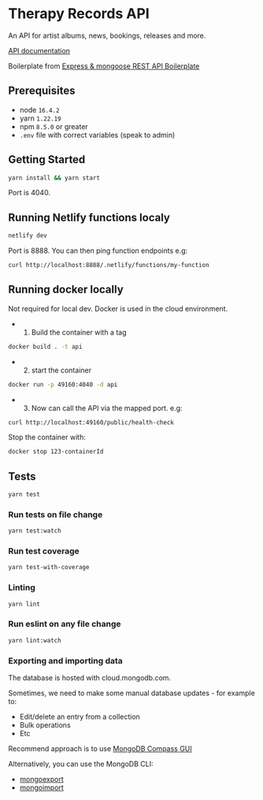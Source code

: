 # Therapy Records API

An API for artist albums, news, bookings, releases and more.

[API documentation](https://github.com/therapy-records/cms-api/blob/master/API.md)

Boilerplate from [Express & mongoose REST API Boilerplate](https://github.com/KunalKapadia/express-mongoose-es6-rest-api)

## Prerequisites

- node `16.4.2`
- yarn `1.22.19`
- npm `8.5.0` or greater
- `.env` file with correct variables (speak to admin)

## Getting Started

```sh
yarn install && yarn start
```

Port is 4040.

## Running Netlify functions localy

```sh
netlify dev
```

Port is 8888. You can then ping function endpoints e.g:

```sh
curl http://localhost:8888/.netlify/functions/my-function
```

## Running docker locally

Not required for local dev. Docker is used in the cloud environment.

- 1. Build the container with a tag

```sh
docker build . -t api
```

- 2. start the container

```sh
docker run -p 49160:4040 -d api
```

- 3. Now can call the API via the mapped port. e.g:

```sh
curl http://localhost:49160/public/health-check
```

Stop the container with:

```sh
docker stop 123-containerId
```

## Tests

```sh
yarn test
```

### Run tests on file change

```sh
yarn test:watch
```

### Run test coverage

```sh
yarn test-with-coverage
```

### Linting

```sh
yarn lint
```

### Run eslint on any file change

```sh
yarn lint:watch
```

### Exporting and importing data

The database is hosted with cloud.mongodb.com.

Sometimes, we need to make some manual database updates - for example to:

- Edit/delete an entry from a collection
- Bulk operations
- Etc

Recommend approach is to use [MongoDB Compass GUI](https://www.mongodb.com/products/tools/compass)

Alternatively, you can use the MongoDB CLI:

- [mongoexport](https://www.mongodb.com/docs/database-tools/mongoexport)
- [mongoimport](https://www.mongodb.com/docs/database-tools/mongoimport)
